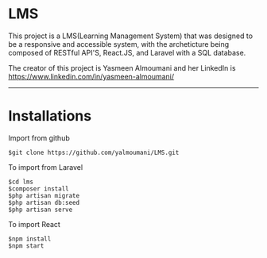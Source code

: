 # LMS
This project is a LMS(Learning Management System) that was designed to be a responsive and accessible system, with the archeticture being composed of RESTful API'S, React.JS, and Laravel with a SQL database. 

The creator of this project is Yasmeen Almoumani and her LinkedIn is https://www.linkedin.com/in/yasmeen-almoumani/ 

-----
# Installations
Import from github
`````
$git clone https://github.com/yalmoumani/LMS.git
`````
To import from Laravel
`````
$cd lms
$composer install
$php artisan migrate
$php artisan db:seed
$php artisan serve

`````
To import React
`````
$npm install
$npm start
`````
